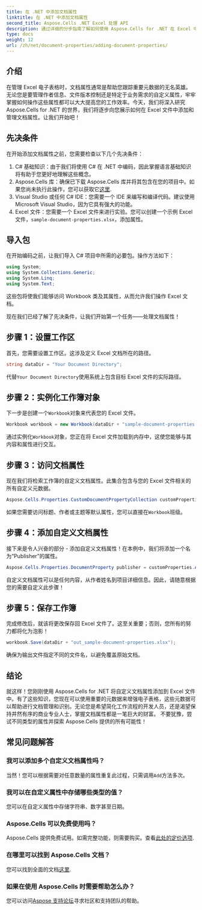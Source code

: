 ```yaml
---
title: 在 .NET 中添加文档属性
linktitle: 在 .NET 中添加文档属性
second_title: Aspose.Cells .NET Excel 处理 API
description: 通过详细的分步指南了解如何使用 Aspose.Cells for .NET 在 Excel 中添加文档属性。
type: docs
weight: 12
url: /zh/net/document-properties/adding-document-properties/
---
```

## 介绍
在管理 Excel 电子表格时，文档属性通常是帮助您跟踪重要元数据的无名英雄。无论您是要管理作者信息、文件版本控制还是特定于业务需求的自定义属性，牢牢掌握如何操作这些属性都可以大大提高您的工作效率。今天，我们将深入研究 Aspose.Cells for .NET 的世界，我们将逐步向您展示如何在 Excel 文件中添加和管理文档属性。让我们开始吧！
## 先决条件
在开始添加文档属性之前，您需要检查以下几个先决条件：
1. C# 基础知识：由于我们将使用 C# 在 .NET 中编码，因此掌握语言基础知识将有助于您更好地理解这些概念。
2.  Aspose.Cells 库：确保已下载 Aspose.Cells 库并将其包含在您的项目中。如果您尚未执行此操作，您可以获取它[这里](https://releases.aspose.com/cells/net/).
3. Visual Studio 或任何 C# IDE：您需要一个 IDE 来编写和编译代码。建议使用 Microsoft Visual Studio，因为它具有强大的功能。
4.  Excel 文件：您需要一个 Excel 文件来进行实验。您可以创建一个示例 Excel 文件，`sample-document-properties.xlsx`，添加属性。
## 导入包
在开始编码之前，让我们导入 C# 项目中所需的必要包。操作方法如下：
```csharp
using System;
using System.Collections.Generic;
using System.Linq;
using System.Text;
```
这些包将使我们能够访问 Workbook 类及其属性，从而允许我们操作 Excel 文档。

现在我们已经了解了先决条件，让我们开始第一个任务——处理文档属性！
## 步骤 1：设置工作区
首先，您需要设置工作区。这涉及定义 Excel 文档所在的路径。
```csharp
string dataDir = "Your Document Directory";
```
代替`Your Document Directory`使用系统上包含目标 Excel 文件的实际路径。
## 步骤 2：实例化工作簿对象
下一步是创建一个`Workbook`对象来代表您的 Excel 文件。
```csharp
Workbook workbook = new Workbook(dataDir + "sample-document-properties.xlsx");
```
通过实例化`Workbook`对象，您正在将 Excel 文件加载到内存中，这使您能够与其内容和属性进行交互。
## 步骤 3：访问文档属性
现在我们将检索工作簿的自定义文档属性。此集合包含与您的 Excel 文件相关的所有自定义元数据。
```csharp
Aspose.Cells.Properties.CustomDocumentPropertyCollection customProperties = workbook.Worksheets.CustomDocumentProperties;
```
如果您需要访问标题、作者或主题等默认属性，您可以直接在`Workbook`班级。
## 步骤 4：添加自定义文档属性
接下来是令人兴奋的部分 - 添加自定义文档属性！在本例中，我们将添加一个名为“Publisher”的属性。
```csharp
Aspose.Cells.Properties.DocumentProperty publisher = customProperties.Add("Publisher", "Aspose");
```
自定义文档属性可以是任何内容，从作者姓名到项目详细信息。因此，请随意根据您的需要自定义此步骤！
## 步骤 5：保存工作簿
完成修改后，就该将更改保存回 Excel 文件了。这至关重要；否则，您所有的努力都将化为泡影！
```csharp
workbook.Save(dataDir + "out_sample-document-properties.xlsx");
```
确保为输出文件指定不同的文件名，以避免覆盖原始文档。

## 结论
就这样！您刚刚使用 Aspose.Cells for .NET 将自定义文档属性添加到 Excel 文件中。有了这些知识，您现在可以使用重要的元数据来增强电子表格，这些元数据可以帮助进行文档管理和识别。无论您是希望简化工作流程的开发人员，还是渴望保持井然有序的商业专业人士，掌握文档属性都是一笔巨大的财富。 
不要犹豫，尝试不同类型的属性并探索 Aspose.Cells 提供的所有可能性！
## 常见问题解答
### 我可以添加多个自定义文档属性吗？
当然！您可以根据需要对任意数量的属性重复此过程，只需调用`Add`方法多次。
### 我可以在自定义属性中存储哪些类型的值？
您可以在自定义属性中存储字符串、数字甚至日期。
### Aspose.Cells 可以免费使用吗？
 Aspose.Cells 提供免费试用。如需完整功能，则需要购买。查看[此处的定价选项](https://purchase.aspose.com/buy).
### 在哪里可以找到 Aspose.Cells 文档？
您可以找到全面的文档[这里](https://reference.aspose.com/cells/net/).
### 如果在使用 Aspose.Cells 时需要帮助怎么办？
您可以访问[Aspose 支持论坛](https://forum.aspose.com/c/cells/9)寻求社区和支持团队的帮助。